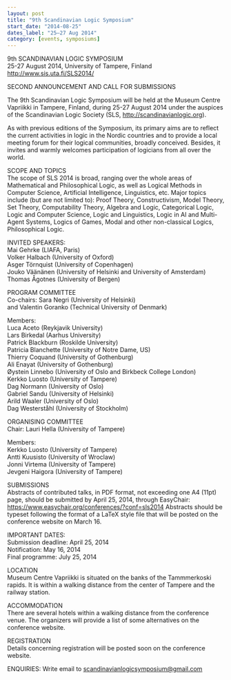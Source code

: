 ```yaml
---
layout: post
title: "9th Scandinavian Logic Symposium"
start_date: "2014-08-25"
dates_label: "25–27 Aug 2014"
category: [events, symposiums]
---
```


9th SCANDINAVIAN LOGIC SYMPOSIUM  
25-27 August 2014, University of Tampere, Finland  
<http://www.sis.uta.fi/SLS2014/>

SECOND ANNOUNCEMENT AND CALL FOR SUBMISSIONS

The 9th Scandinavian Logic Symposium will be held at the Museum Centre
Vapriikki in Tampere, Finland, during 25-27 August 2014 under the auspices
of the Scandinavian Logic Society (SLS, <http://scandinavianlogic.org>).

As with previous editions of the Symposium, its primary aims are to
reflect the current activities in logic in the Nordic countries and to
provide a local meeting forum for their logical communities, broadly
conceived. Besides, it invites and warmly welcomes participation of
logicians from all over the world.

SCOPE AND TOPICS  
The scope of SLS 2014 is broad, ranging over the whole areas of
Mathematical and Philosophical Logic, as well as Logical Methods in
Computer Science, Artificial Intelligence, Linguistics, etc. Major
topics include (but are not limited to): Proof Theory, Constructivism,
Model Theory, Set Theory, Computability Theory, Algebra and Logic,
Categorical Logic, Logic and Computer Science, Logic and Linguistics,
Logic in AI and Multi-Agent Systems, Logics of Games, Modal and other
non-classical Logics, Philosophical Logic.

INVITED SPEAKERS:  
Mai Gehrke (LIAFA, Paris)  
Volker Halbach (University of Oxford)  
Asger Törnquist (University of Copenhagen)  
Jouko Väänänen (University of Helsinki and University of Amsterdam)  
Thomas Ågotnes (University of Bergen)  

PROGRAM COMMITTEE  
Co-chairs: Sara Negri (University of Helsinki)  
and Valentin Goranko (Technical University of Denmark)

Members:  
Luca Aceto (Reykjavik University)  
Lars Birkedal (Aarhus University)  
Patrick Blackburn (Roskilde University)  
Patricia Blanchette (University of Notre Dame, US)  
Thierry Coquand (University of Gothenburg)  
Ali Enayat (University of Gothenburg)  
Øystein Linnebo (University of Oslo and Birkbeck College London)  
Kerkko Luosto (University of Tampere)  
Dag Normann (University of Oslo)  
Gabriel Sandu (University of Helsinki)  
Arild Waaler (University of Oslo)  
Dag Westerståhl (University of Stockholm)

ORGANISING COMMITTEE  
Chair: Lauri Hella (University of Tampere)

Members:  
Kerkko Luosto (University of Tampere)  
Antti Kuusisto (University of Wroclaw)  
Jonni Virtema (University of Tampere)  
Jevgeni Haigora (University of Tampere)

SUBMISSIONS  
Abstracts of contributed talks, in PDF format, not exceeding one A4
(11pt) page, should be submitted by April 25, 2014, through
EasyChair: <https://www.easychair.org/conferences/?conf=sls2014>
Abstracts should be typeset following the format of a LaTeX style
file that will be posted on the conference website on March 16.

IMPORTANT DATES:  
Submission deadline: April 25, 2014  
Notification: May 16, 2014  
Final programme: July 25, 2014

LOCATION  
Museum Centre Vapriikki is situated on the banks of the Tammmerkoski rapids. It
is within a walking distance from the center of Tampere and the railway station.

ACCOMMODATION  
There are several hotels within a walking distance from the conference
venue. The organizers will provide a list of some alternatives on the
conference website.

REGISTRATION  
Details concerning registration will be posted soon on the conference
website.

ENQUIRIES: Write email to <scandinavianlogicsymposium@gmail.com>
